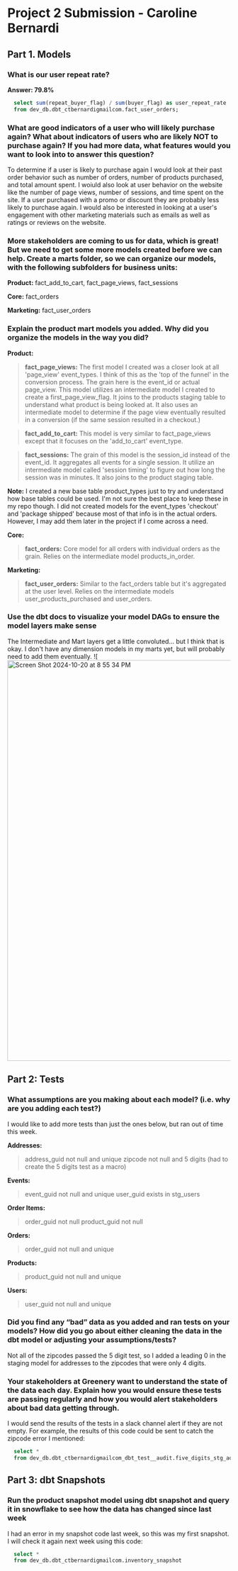 # Project 2 Submission - Caroline Bernardi

## Part 1. Models

### What is our user repeat rate? 
**Answer: 79.8%**

```sql
  select sum(repeat_buyer_flag) / sum(buyer_flag) as user_repeat_rate
  from dev_db.dbt_ctbernardigmailcom.fact_user_orders;
```
    

### What are good indicators of a user who will likely purchase again? What about indicators of users who are likely NOT to purchase again? If you had more data, what features would you want to look into to answer this question?  
To determine if a user is likely to purchase again I would look at their past order behavior such as number of orders, number of products purchased, and total amount spent. I woiuld also look at user behavior on the website like the number of page views, number of sessions, and time spent on the site. If a user purchased with a promo or discount they are probably less likely to purchase again. I would also be interested in looking at a user's engagement with other marketing materials such as emails as well as ratings or reviews on the website.

          
### More stakeholders are coming to us for data, which is great! But we need to get some more models created before we can help. Create a marts folder, so we can organize our models, with the following subfolders for business units:
**Product:**
fact_add_to_cart, fact_page_views, fact_sessions

**Core:**
fact_orders

**Marketing:**
fact_user_orders
        
### Explain the product mart models you added. Why did you organize the models in the way you did?

**Product:**

> **fact_page_views:**
    The first model I created was a closer look at all 'page_view' event_types. I think of this as the 'top of the funnel' in the conversion process. The grain here is the event_id or actual page_view. This model utilizes an intermediate model I created to create a first_page_view_flag. It joins to the products staging table to understand what product is being looked at. It also uses an intermediate model to determine if the page view eventually resulted in a conversion (if the same session resulted in a checkout.) 


> **fact_add_to_cart:**
    This model is very similar to fact_page_views except that it focuses on the 'add_to_cart' event_type.


> **fact_sessions:**
    The grain of this model is the session_id instead of the event_id. It aggregates all events for a single session. It utilize an intermediate model called 'session timing' to figure out how long the session was in minutes. It also joins to the product staging table.

**Note:**
I created a new base table product_types just to try and understand how base tables could be used. I'm not sure the best place to keep these in my repo though. I did not created models for the event_types 'checkout' and 'package shipped' because most of that info is in the actual orders. However, I may add them later in the project if I come across a need. 

**Core:**

> **fact_orders:**
    Core model for all orders with individual orders as the grain. Relies on the intermediate model products_in_order.

**Marketing:**

> **fact_user_orders:**
    Similar to the fact_orders table but it's aggregated at the user level. Relies on the intermediate models user_products_purchased and user_orders.

### Use the dbt docs to visualize your model DAGs to ensure the model layers make sense
The Intermediate and Mart layers get a little convoluted... but I think that is okay. I don't have any dimension models in my marts yet, but will probably need to add them eventually.
![<img width="904" alt="Screen Shot 2024-10-20 at 8 55 34 PM" src="https://github.com/user-attachments/assets/26a5146c-2d9c-4087-afa7-0c73618a3aa6">

## Part 2: Tests

### What assumptions are you making about each model? (i.e. why are you adding each test?)

I would like to add more tests than just the ones below,  but ran out of time this week.

**Addresses:**

> address_guid not null and unique
> zipcode not null and 5 digits (had to create the 5 digits test as a macro)

**Events:**

> event_guid not null and unique
> user_guid exists in stg_users

**Order Items:**

> order_guid not null 
> product_guid not null

**Orders:**

> order_guid not null and unique

**Products:**

> product_guid not null and unique

**Users:**

> user_guid not null and unique

### Did you find any “bad” data as you added and ran tests on your models? How did you go about either cleaning the data in the dbt model or adjusting your assumptions/tests?

Not all of the zipcodes passed the 5 digit test, so I added a leading 0 in the staging model for addresses to the zipcodes that were only 4 digits.

### Your stakeholders at Greenery want to understand the state of the data each day. Explain how you would ensure these tests are passing regularly and how you would alert stakeholders about bad data getting through.

I would send the results of the tests in a slack channel alert if they are not empty. For example, the results of this code could be sent to catch the zipcode error I mentioned:

```sql
  select * 
  from dev_db.dbt_ctbernardigmailcom_dbt_test__audit.five_digits_stg_addresses_zipcode
```

## Part 3: dbt Snapshots

### Run the product snapshot model using dbt snapshot and query it in snowflake to see how the data has changed since last week

I had an error in my snapshot code last week, so this was my first snapshot. I will check it again next week using this code:

```sql
  select *
  from dev_db.dbt_ctbernardigmailcom.inventory_snapshot
```